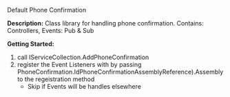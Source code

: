 ﻿Default Phone Confirmation

**Description:**
Class library for handling phone confirmation.
Contains: 
    Controllers,
    Events: Pub & Sub


**Getting Started:**
1. call IServiceCollection.AddPhoneConfirmation
2. register the Event Listeners with by passing PhoneConfirmation.IdPhoneConfirmationAssemblyReference).Assembly to the regeistration method
    - Skip if Events will be handles elsewhere